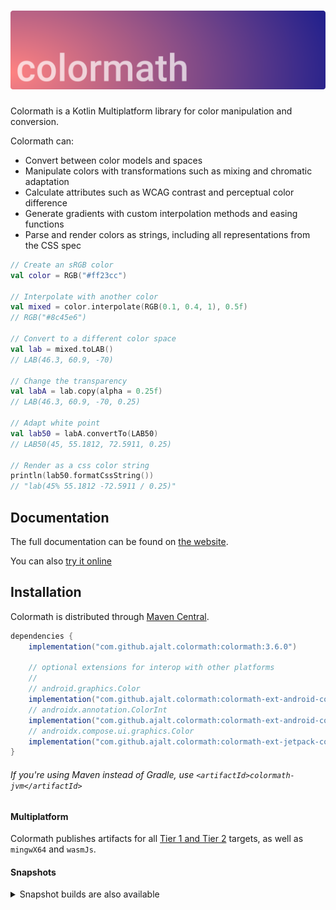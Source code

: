 <h1 align="center">
    <img src="docs/img/colormath_wordmark.svg">
</h1>

Colormath is a Kotlin Multiplatform library for color manipulation and conversion.

Colormath can:

- Convert between color models and spaces
- Manipulate colors with transformations such as mixing and chromatic adaptation
- Calculate attributes such as WCAG contrast and perceptual color difference
- Generate gradients with custom interpolation methods and easing functions
- Parse and render colors as strings, including all representations from the CSS spec

```kotlin
// Create an sRGB color
val color = RGB("#ff23cc")

// Interpolate with another color
val mixed = color.interpolate(RGB(0.1, 0.4, 1), 0.5f)
// RGB("#8c45e6")

// Convert to a different color space
val lab = mixed.toLAB()
// LAB(46.3, 60.9, -70)

// Change the transparency
val labA = lab.copy(alpha = 0.25f)
// LAB(46.3, 60.9, -70, 0.25)

// Adapt white point
val lab50 = labA.convertTo(LAB50)
// LAB50(45, 55.1812, 72.5911, 0.25)

// Render as a css color string
println(lab50.formatCssString())
// "lab(45% 55.1812 -72.5911 / 0.25)"
```

## Documentation

The full documentation can be found on [the website](https://ajalt.github.io/colormath).

You can also [try it online](https://ajalt.github.io/colormath/tryit/)

## Installation

Colormath is distributed through [Maven Central](https://search.maven.org/artifact/com.github.ajalt.colormath/colormath/).

```groovy
dependencies {
    implementation("com.github.ajalt.colormath:colormath:3.6.0")
    
    // optional extensions for interop with other platforms
    //
    // android.graphics.Color
    implementation("com.github.ajalt.colormath:colormath-ext-android-color:3.6.0")
    // androidx.annotation.ColorInt
    implementation("com.github.ajalt.colormath:colormath-ext-android-colorint:3.6.0")
    // androidx.compose.ui.graphics.Color
    implementation("com.github.ajalt.colormath:colormath-ext-jetpack-compose:3.6.0")
}
```

###### If you're using Maven instead of Gradle, use `<artifactId>colormath-jvm</artifactId>`

#### Multiplatform

Colormath publishes artifacts for all 
[Tier 1 and Tier 2](https://kotlinlang.org/docs/native-target-support.html)
targets, as well as `mingwX64` and `wasmJs`. 

#### Snapshots

<details>
<summary>Snapshot builds are also available</summary>

<a href="https://oss.sonatype.org/content/repositories/snapshots/com/github/ajalt/colormath/colormath/"><img src="https://img.shields.io/nexus/s/com.github.ajalt.colormath/colormath?color=blue&label=latest%20shapshot&server=https%3A%2F%2Foss.sonatype.org"/></a>

<p>
You'll need to add the Sonatype snapshots repository:

```kotlin
repositories {
    maven {
        url = uri("https://oss.sonatype.org/content/repositories/snapshots/")
    }
}
```
</p>
</details>
